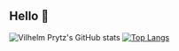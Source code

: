 ## Hello 👋

![Vilhelm Prytz's GitHub stats](https://github-readme-stats.vercel.app/api?username=yKdf&count_private=true&show_icons=true)
[![Top Langs](https://github-readme-stats.vercel.app/api/top-langs/?username=yKdf&layout=compact)](https://github.com/anuraghazra/github-readme-stats)
